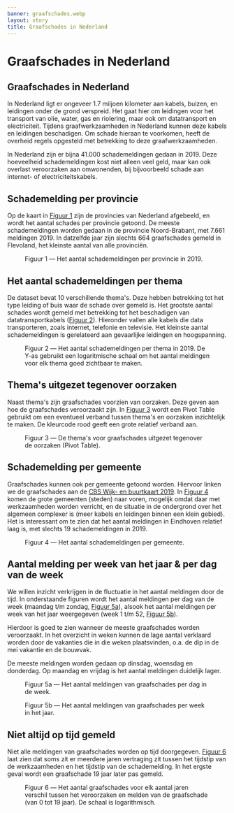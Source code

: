 ```yaml
---
banner: graafschades.webp
layout: story
title: Graafschades in Nederland
---
```


# Graafschades in Nederland

## Graafschades in Nederland

In Nederland ligt er ongeveer 1.7 miljoen kilometer aan kabels,
buizen, en leidingen onder de grond verspreid.  Het gaat hier om
leidingen voor het transport van olie, water, gas en riolering, maar
ook om datatransport en electriciteit.  Tijdens graafwerkzaamheden in
Nederland kunnen deze kabels en leidingen beschadigen.  Om schade
hieraan te voorkomen, heeft de overheid regels opgesteld met
betrekking to deze graafwerkzaamheden.

In Nederland zijn er bijna 41.000 schademeldingen gedaan in 2019.
Deze hoeveelheid schademeldingen kost niet alleen veel geld, maar kan
ook overlast veroorzaken aan omwonenden, bij bijvoorbeeld schade aan
internet- of electriciteitskabels.

## Schademelding per provincie

Op de kaart in [Figuur 1](#1) zijn de provincies van Nederland
afgebeeld, en wordt het aantal schades per provincie getoond.  De
meeste schademeldingen worden gedaan in de provincie Noord-Brabant,
met 7.661 meldingen 2019.  In datzelfde jaar zijn slechts 664
graafschades gemeld in Flevoland, het kleinste aantal van alle
provinciën.

<figure id="1">
  <query data-config-ref="https://data.labs.kadaster.nl/agentschap-telecom/-/queries/Per-Provincie">
  </query>
  <figcaption>
    Figuur 1 ― Het aantal schademeldingen per provincie in 2019.
  </figcaption>
</figure>

## Het aantal schademeldingen per thema

De dataset bevat 10 verschillende thema's.  Deze hebben betrekking tot
het type leiding of buis waar de schade over gemeld is.  Het grootste
aantal schades wordt gemeld met betrekking tot het beschadigen van
datatransportkabels ([Figuur 2](#2)).  Hieronder vallen alle kabels
die data transporteren, zoals internet, telefonie en televisie.  Het
kleinste aantal schademeldingen is gerelateerd aan gevaarlijke
leidingen en hoogspanning.

<figure id="2">
  <query data-config-ref="https://data.labs.kadaster.nl/agentschap-telecom/-/queries/Per-Thema">
  </query>
  <figcaption>
    Figuur 2 ― Het aantal schademeldingen per thema in 2019. De Y-as gebruikt een logaritmische schaal om het aantal meldingen voor elk thema goed zichtbaar te maken.
  </figcaption>
</figure>

## Thema's uitgezet tegenover oorzaken

Naast thema's zijn graafschades voorzien van oorzaken.  Deze geven aan
hoe de graafschades veroorzaakt zijn.  In [Figuur 3](#3) wordt een
Pivot Table gebruikt om een eventueel verband tussen thema's en
oorzaken inzichtelijk te maken.  De kleurcode rood geeft een grote
relatief verband aan.

<figure id="3">
  <query data-config-ref="https://data.labs.kadaster.nl/agentschap-telecom/-/queries/oorzaak-vs-thema">
  </query>
  <figcaption>
    Figuur 3 ― De thema's voor graafschades uitgezet tegenover de oorzaken (Pivot Table).
  </figcaption>
</figure>

## Schademelding per gemeente

Graafschades kunnen ook per gemeente getoond worden. Hiervoor linken
we de graafschades aan de [CBS Wijk- en buurtkaart
2019](https://data.labs.kadaster.nl/cbs/wbk).  In [Figuur 4](#4) komen
de grote gemeenten (steden) naar voren, mogelijk omdat daar met
werkzaamheden worden verricht, en de situatie in de ondergrond over
het algemeen complexer is (meer kabels en leidingen binnen een klein
gebied).  Het is interessant om te zien dat het aantal meldingen in
Eindhoven relatief laag is, met slechts 19 schademeldingen in 2019.

<figure id="4">
  <query data-row data-config-ref="https://data.labs.kadaster.nl/agentschap-telecom/-/queries/aantal-meldingen-per-gemeente">
  </query>
  <figcaption>
    Figuur 4 ― Het aantal schademeldingen per gemeente.
  </figcaption>
</figure>

## Aantal melding per week van het jaar & per dag van de week

We willen inzicht verkrijgen in de fluctuatie in het aantal meldingen
door de tijd. In onderstaande figuren wordt het aantal meldingen per
dag van de week (maandag t/m zondag, [Figuur 5a](#5a)), alsook het
aantal meldingen per week van het jaar weergegeven (week 1 t/m 52,
[Figuur 5b](#5b)).

Hierdoor is goed te zien wanneer de meeste graafschades worden
veroorzaakt.  In het overzicht in weken kunnen de lage aantal
verklaard worden door de vakanties die in die weken plaatsvinden,
o.a. de dip in de mei vakantie en de bouwvak.

De meeste meldingen worden gedaan op dinsdag, woensdag en
donderdag. Op maandag en vrijdag is het aantal meldingen duidelijk
lager.

<figure id="5a">
  <query data-config-ref="https://data.labs.kadaster.nl/agentschap-telecom/-/queries/meldingen-door-de-tijd-dag">
  </query>
  <figcaption>
    Figuur 5a ― Het aantal meldingen van graafschades per dag in de week.
  </figcaption>
</figure>

<figure id="5b">
  <query data-config-ref="https://data.labs.kadaster.nl/agentschap-telecom/-/queries/meldingen-door-de-tijd-week">
  </query>
  <figcaption>
    Figuur 5b ― Het aantal meldingen van graafschades per week in het jaar.
  </figcaption>
</figure>

## Niet altijd op tijd gemeld

Niet alle meldingen van graafschades worden op tijd doorgegeven.
[Figuur 6](#6) laat zien dat soms zit er meerdere jaren vertraging zit
tussen het tijdstip van de werkzaamheden en het tijdstip van de
schademelding.  In het ergste geval wordt een graafschade 19 jaar
later pas gemeld.

<figure id="6">
  <query data-config-ref="https://data.labs.kadaster.nl/agentschap-telecom/-/queries/Delay-taartdiagram">
  </query>
  <figcaption>
    Figuur 6 ― Het aantal graafschades voor elk aantal jaren verschil tussen het veroorzaken en melden van de graafschade (van 0 tot 19 jaar).  De schaal is logarithmisch.
  </figcaption>
</figure>
